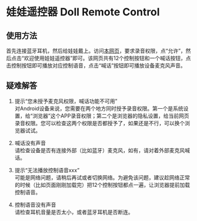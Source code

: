 # 娃娃遥控器 Doll Remote Control

## 使用方法

首先连接蓝牙耳机，然后给娃娃戴上。访问[本网页](https://yanjisheng.github.io/DollRemoteControl)，要求录音权限，点“允许”，然后点击“欢迎使用娃娃遥控器”即可。该网页共有12个控制按钮和一个喊话按钮，点击控制按钮即可播放对应控制语音，点击“喊话”按钮即可播放设备麦克风声音。

## 疑难解答

1. 提示“您未授予麦克风权限，喊话功能不可用”   
对Android设备来说，您需要在两个地方同时授予录音权限。第一个是系统设置，给“浏览器”这个APP录音权限；第二个是浏览器的隐私设置，给当前网页录音权限。您可以检查这两个权限是否都授予了，如果还是不行，可以换个浏览器试试。

2. 喊话没有声音  
请检查设备是否有连接外部（比如蓝牙）麦克风，如有，请对着外部麦克风喊话。

3. 提示“无法播放控制语音xxx”  
可能是网络问题，请稍后再试或者切换网络。为避免该问题，建议趁网络正常的时候（比如页面刚刚加载完）把12个控制按钮都点一遍，让浏览器提前加载控制语音。

4. 控制语音没有声音  
请检查耳机音量是否太小，或者蓝牙耳机是否断连。